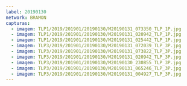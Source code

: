 ```yaml
---
label: 20190130
network: BRAMON
capturas:
  - imagem: TLP1/2019/201901/20190130/M20190131_073350_TLP_1P.jpg
  - imagem: TLP1/2019/201901/20190130/M20190131_020942_TLP_1P.jpg
  - imagem: TLP1/2019/201901/20190130/M20190131_025442_TLP_1P.jpg
  - imagem: TLP3/2019/201901/20190130/M20190131_072039_TLP_3P.jpg
  - imagem: TLP3/2019/201901/20190130/M20190131_073822_TLP_3P.jpg
  - imagem: TLP3/2019/201901/20190130/M20190131_020942_TLP_3P.jpg
  - imagem: TLP3/2019/201901/20190130/M20190130_230855_TLP_3P.jpg
  - imagem: TLP3/2019/201901/20190130/M20190131_065246_TLP_3P.jpg
  - imagem: TLP3/2019/201901/20190130/M20190131_004927_TLP_3P.jpg
---
```

